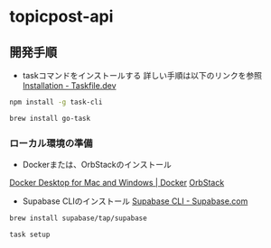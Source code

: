 # topicpost-api

## 開発手順

- taskコマンドをインストールする
詳しい手順は以下のリンクを参照
[Installation - Taskfile.dev](https://taskfile.dev/installation/)

```sh
npm install -g task-cli
```

```sh
brew install go-task
```

### ローカル環境の準備

- Dockerまたは、OrbStackのインストール

[Docker Desktop for Mac and Windows | Docker](https://www.docker.com/products/docker-desktop)
[OrbStack](https://orbstack.dev/)

- Supabase CLIのインストール
[Supabase CLI - Supabase.com](https://supabase.com/docs/guides/cli/getting-started)

```sh
brew install supabase/tap/supabase
```

```sh
task setup
```

